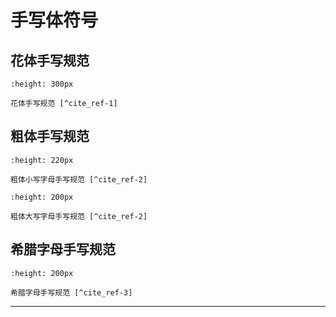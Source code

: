# 手写体符号

## 花体手写规范

```{figure} ../../_static/images/Lateinische_Ausgangsschrift_1953_plain.*
:height: 300px

花体手写规范 [^cite_ref-1]
```

## 粗体手写规范

```{figure} ../../_static/images/alphabet_small_bold.*
:height: 220px

粗体小写字母手写规范 [^cite_ref-2]
```

```{figure} ../../_static/images/alphabet_capital_bold.*
:height: 200px

粗体大写字母手写规范 [^cite_ref-2]
```

## 希腊字母手写规范

```{figure} ../../_static/images/greek_alphabet_handwriting.png
:height: 200px

希腊字母手写规范 [^cite_ref-3]
```

---

[^cite_ref-1]: <https://german.stackexchange.com/questions/11027/>
[^cite_ref-2]: <https://physnotes.jp/foundations/b_al/>
[^cite_ref-3]: <http://livingwaterbiblegames.com/greek-alphabet-handwriting.html>
